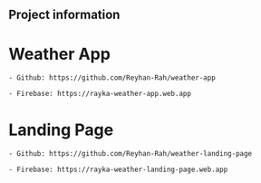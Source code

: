 ## Project information

  # Weather App

    - Github: https://github.com/Reyhan-Rah/weather-app
    
    - Firebase: https://rayka-weather-app.web.app

   # Landing Page
   
    - Github: https://github.com/Reyhan-Rah/weather-landing-page
      
    - Firebase: https://rayka-weather-landing-page.web.app
